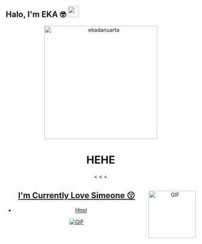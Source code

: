 ##  Halo, I'm EKA 🤓  <img src = "https://github.com/TheDudeThatCode/TheDudeThatCode/blob/master/Assets/Hi.gif" width = "29px"> 

<p align = "center">




<div align="center">

<img src="https://i.ibb.co/Qnj25SL/-20210405-WA0416.jpg" alt="ekadanuarta" width="300" />
      
 # HEHE
<div>
<
<
<
<p>

<p align = "center">

<a href="https://github.com/ekadanuarta">

</p>

<img align = "right" alt = "GIF" height = "125px" src = "https://media.giphy.com/media/0YLMNYmGyMfcqRX1j1/source.gif" />

## I'm Currently Love Simeone 😗







- Html

<img align = "center" fit = "fill" alt = "GIF" src = "https://media.giphy.com/media/836HiJc7pgzy8iNXCn/giphy.gif" />















































































<!--
**ekadanuarta/ekadanuarta** is a ✨ _special_ ✨ repository because its `README.md` (this file) appears on your GitHub profile.

Here are some ideas to get you started:

- 🔭 I’m currently working on ...
- 🌱 I’m currently learning
-  JavaScript
- 👯 I’m looking to collaborate on ...
- 🤔 I’m looking for help with ...
- 💬 Ask me about ...
- 📫 How to reach me: 
- https://www.instagram.com/eka_danu_arta
- 😄 Pronouns: ...
- ⚡ Fun fact: ...
->
</s> </s> </s> </s> </s> </s> </s> </s> </s> </s> </s> </s> </s> </s> </s> </s> </s> </s> </s> </s> </s> </s> </s> </s> </s> </s> </s> orang </s
